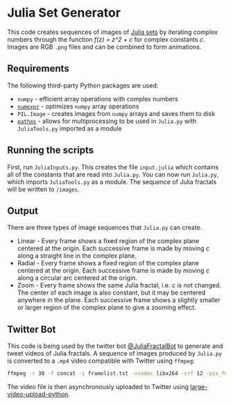 # Julia Set Generator

This code creates sequences of images of 
[Julia sets](http://www.karlsims.com/julia.html) by iterating complex 
numbers through the function *f(z) = z^2 + c* for complex constants *c*.
Images are RGB `.png` files and can be combined to form animations.

## Requirements

The following third-party Python packages are used:

* `numpy` - efficient array operations with complex numbers
* [`numexpr`](https://github.com/pydata/numexpr) - optimizes `numpy` array 
operations
* `PIL.Image` - creates images from `numpy` arrays and saves them to disk
* [`pathos`](https://github.com/uqfoundation/pathos) - allows for 
multiprocessing to be used in `Julia.py` with `JuliaTools.py` 
imported as a module

## Running the scripts

First, run `JuliaInputs.py`. This creates the file
`input.julia` which contains all of the constants that are read into
`Julia.py`. You can now run `Julia.py`, which imports
`JuliaTools.py` as a module. The sequence of Julia 
fractals will be written to `/images`.

## Output

There are three types of image sequences that `Julia.py` can create.

* Linear - Every frame shows a fixed region of the complex plane 
centered at the origin. Each successive frame is made by moving 
*c* along a straight line in the complex plane.
* Radial - Every frame shows a fixed region of the complex plane
centered at the origin. Each successive frame is made by moving 
*c* along a circular arc centered at the origin.
* Zoom - Every frame shows the same Julia fractal, i.e. *c* is not changed.
The center of each image is also constant, but it may be centered anywhere
in the plane. Each successive frame shows a slightly smaller or larger 
region of the complex plane to give a zooming effect.

## Twitter Bot

This code is being used by the twitter bot 
[@JuliaFractalBot](https://twitter.com/JuliaFractalBot) to generate and
tweet videos of Julia fractals. A sequence of images produced by `Julia.py`
is converted to a `.mp4` video compatible with Twitter using `ffmpeg`:
```bash
ffmpeg -r 30 -f concat -i framelist.txt -vcodec libx264 -crf 12 -pix_fmt yuv420p -s 1024:1024 -aspect 1:1 JuliaVid.mp4
```
The video file is then asynchronously uploaded to Twitter using
[large-video-upload-python](https://github.com/twitterdev/large-video-upload-python/).
